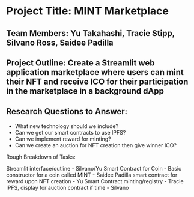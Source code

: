 # Project Title: MINT Marketplace

## Team Members: Yu Takahashi, Tracie Stipp, Silvano Ross, Saidee Padilla

## Project Outline: Create a Streamlit web application marketplace where users can mint their NFT and receive ICO for their participation in the marketplace in a background dApp

## Research Questions to Answer: 
- What new technology should we include?
- Can we get our smart contracts to use IPFS?
- Can we implement reward for minting?
- Can we create an auction for NFT creation then give winner ICO?


Rough Breakdown of Tasks: 

Streamlit interface/outline - Silvano/Yu
Smart Contract for Coin - Basic constructor for a coin called MINT - Saidee Padilla
smart contract for reward upon NFT creation -  Yu
Smart Contract minting/registry - Tracie 
IPFS, display for auction contract if time - Silvano
